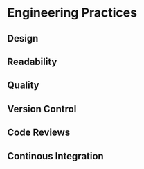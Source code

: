 # Engineering Practices
## Design
## Readability
## Quality
## Version Control
## Code Reviews
## Continous Integration


